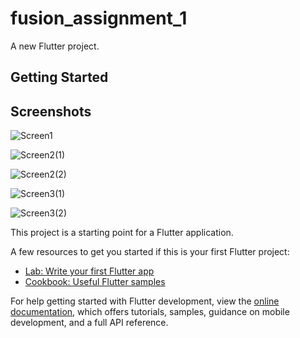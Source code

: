# fusion_assignment_1

A new Flutter project.

## Getting Started


## Screenshots
![Screen1](https://user-images.githubusercontent.com/107955853/215256658-618e2c1a-7d69-459f-bdf4-72d0a77b009b.png)

![Screen2(1)](https://user-images.githubusercontent.com/107955853/215256710-6618435a-3d8f-4160-8fae-c4ea9f6fa5eb.png)

![Screen2(2)](https://user-images.githubusercontent.com/107955853/215256717-fa241e4b-8832-4012-8cce-f245adf4c4da.png)

![Screen3(1)](https://user-images.githubusercontent.com/107955853/215256732-364e81bb-7f2b-439a-b118-eaba6d0ad85c.png)

![Screen3(2)](https://user-images.githubusercontent.com/107955853/215256744-c9cfc73a-c8c4-4961-9ce5-e749c6f47775.png)


This project is a starting point for a Flutter application.

A few resources to get you started if this is your first Flutter project:

- [Lab: Write your first Flutter app](https://docs.flutter.dev/get-started/codelab)
- [Cookbook: Useful Flutter samples](https://docs.flutter.dev/cookbook)

For help getting started with Flutter development, view the
[online documentation](https://docs.flutter.dev/), which offers tutorials,
samples, guidance on mobile development, and a full API reference.
